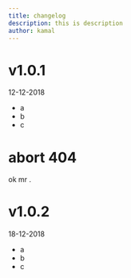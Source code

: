 ```yaml
---
title: changelog
description: this is description
author: kamal
---
```


# v1.0.1 

12-12-2018

* a
* b
* c

# abort 404

ok mr .

# v1.0.2

18-12-2018

* a
* b
* c
